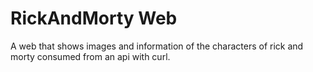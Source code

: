 # RickAndMorty Web

A web that shows images and information of the characters of rick and morty consumed from an api with curl.
